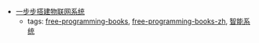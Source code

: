 * [一步步搭建物联网系统](https://github.com/phodal/designiot)
    * tags: [free-programming-books](../tags/free-programming-books.md), [free-programming-books-zh](../tags/free-programming-books-zh.md), [智能系统](../tags/智能系统.md)
